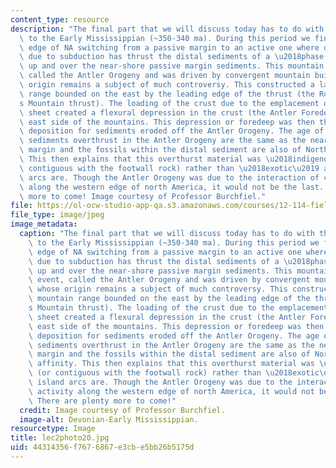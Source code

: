 ```yaml
---
content_type: resource
description: "The final part that we will discuss today has to do with the End Devonian\
  \ to the Early Mississippian (~350-340 ma). During this period we find the western\
  \ edge of NA switching from a passive margin to an active one where deformation\
  \ due to subduction has thrust the distal sediments of a \u2018phase 2\u2019 age\
  \ up and over the near-shore passive margin sediments. This mountain building event,\
  \ called the Antler Orogeny and was driven by convergent mountain building whose\
  \ origin remains a subject of much controversy. This constructed a large mountain\
  \ range bounded on the east by the leading edge of the thrust (the Robert\u2019\
  s Mountain thrust). The loading of the crust due to the emplacement of the thrust\
  \ sheet created a flexural depression in the crust (the Antler Foredeep) on the\
  \ east side of the mountains. This depression or foredeep was then the locus of\
  \ deposition for sediments eroded off the Antler Orogeny. The age of the distal\
  \ sediments overthrust in the Antler Orogeny are the same as the near shore passive\
  \ margin and the fossils within the distal sediment are also of North American affinity.\
  \ This then explains that this overthurst material was \u2018indigenous\u2019 (or\
  \ contiguous with the footwall rock) rather than \u2018exotic\u2019 as the island\
  \ arcs are. Though the Antler Orogeny was due to the interaction of convergent activity\
  \ along the western edge of north America, it would not be the last. There are plenty\
  \ more to come! Image courtesy of Professor Burchfiel."
file: https://ol-ocw-studio-app-qa.s3.amazonaws.com/courses/12-114-field-geology-i-fall-2005/44314356f7676867e3cbe5bb26b5175d_lec2photo20.jpg
file_type: image/jpeg
image_metadata:
  caption: "The final part that we will discuss today has to do with the End Devonian\
    \ to the Early Mississippian (~350-340 ma). During this period we find the western\
    \ edge of NA switching from a passive margin to an active one where deformation\
    \ due to subduction has thrust the distal sediments of a \u2018phase 2\u2019 age\
    \ up and over the near-shore passive margin sediments. This mountain building\
    \ event, called the Antler Orogeny and was driven by convergent mountain building\
    \ whose origin remains a subject of much controversy. This constructed a large\
    \ mountain range bounded on the east by the leading edge of the thrust (the Robert\u2019\
    s Mountain thrust). The loading of the crust due to the emplacement of the thrust\
    \ sheet created a flexural depression in the crust (the Antler Foredeep) on the\
    \ east side of the mountains. This depression or foredeep was then the locus of\
    \ deposition for sediments eroded off the Antler Orogeny. The age of the distal\
    \ sediments overthrust in the Antler Orogeny are the same as the near shore passive\
    \ margin and the fossils within the distal sediment are also of North American\
    \ affinity. This then explains that this overthurst material was \u2018indigenous\u2019\
    \ (or contiguous with the footwall rock) rather than \u2018exotic\u2019 as the\
    \ island arcs are. Though the Antler Orogeny was due to the interaction of convergent\
    \ activity along the western edge of north America, it would not be the last.\
    \ There are plenty more to come!"
  credit: Image courtesy of Professor Burchfiel.
  image-alt: Devonian-Early Mississippian.
resourcetype: Image
title: lec2photo20.jpg
uid: 44314356-f767-6867-e3cb-e5bb26b5175d
---
```

